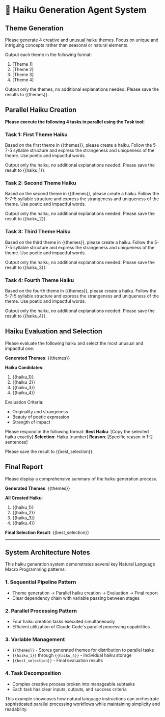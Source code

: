# 🎌 Haiku Generation Agent System

## Theme Generation
Please generate 4 creative and unusual haiku themes. Focus on unique and intriguing concepts rather than seasonal or natural elements.

Output each theme in the following format:
1. [Theme 1]
2. [Theme 2] 
3. [Theme 3]
4. [Theme 4]

Output only the themes, no additional explanations needed. Please save the results to {{themes}}.

## Parallel Haiku Creation

**Please execute the following 4 tasks in parallel using the Task tool:**

### Task 1: First Theme Haiku
Based on the first theme in {{themes}}, please create a haiku. Follow the 5-7-5 syllable structure and express the strangeness and uniqueness of the theme. Use poetic and impactful words.

Output only the haiku, no additional explanations needed. Please save the result to {{haiku_1}}.

### Task 2: Second Theme Haiku
Based on the second theme in {{themes}}, please create a haiku. Follow the 5-7-5 syllable structure and express the strangeness and uniqueness of the theme. Use poetic and impactful words.

Output only the haiku, no additional explanations needed. Please save the result to {{haiku_2}}.

### Task 3: Third Theme Haiku
Based on the third theme in {{themes}}, please create a haiku. Follow the 5-7-5 syllable structure and express the strangeness and uniqueness of the theme. Use poetic and impactful words.

Output only the haiku, no additional explanations needed. Please save the result to {{haiku_3}}.

### Task 4: Fourth Theme Haiku
Based on the fourth theme in {{themes}}, please create a haiku. Follow the 5-7-5 syllable structure and express the strangeness and uniqueness of the theme. Use poetic and impactful words.

Output only the haiku, no additional explanations needed. Please save the result to {{haiku_4}}.

## Haiku Evaluation and Selection
Please evaluate the following haiku and select the most unusual and impactful one:

**Generated Themes**: {{themes}}

**Haiku Candidates**:
1. {{haiku_1}}
2. {{haiku_2}}
3. {{haiku_3}}
4. {{haiku_4}}

Evaluation Criteria:
- Originality and strangeness
- Beauty of poetic expression
- Strength of impact

Please respond in the following format:
**Best Haiku**: [Copy the selected haiku exactly]
**Selection**: Haiku [number]
**Reason**: [Specific reason in 1-2 sentences]

Please save the result to {{best_selection}}.

## Final Report
Please display a comprehensive summary of the haiku generation process.

**Generated Themes**: {{themes}}

**All Created Haiku**:
1. {{haiku_1}}
2. {{haiku_2}}
3. {{haiku_3}}
4. {{haiku_4}}

**Final Selection Result**: {{best_selection}}

---

## System Architecture Notes

This haiku generation system demonstrates several key Natural Language Macro Programming patterns:

### 1. Sequential Pipeline Pattern
- Theme generation → Parallel haiku creation → Evaluation → Final report
- Clear dependency chain with variable passing between stages

### 2. Parallel Processing Pattern
- Four haiku creation tasks executed simultaneously
- Efficient utilization of Claude Code's parallel processing capabilities

### 3. Variable Management
- `{{themes}}` - Stores generated themes for distribution to parallel tasks
- `{{haiku_1}}` through `{{haiku_4}}` - Individual haiku storage
- `{{best_selection}}` - Final evaluation results

### 4. Task Decomposition
- Complex creative process broken into manageable subtasks
- Each task has clear inputs, outputs, and success criteria

This example showcases how natural language instructions can orchestrate sophisticated parallel processing workflows while maintaining simplicity and readability.